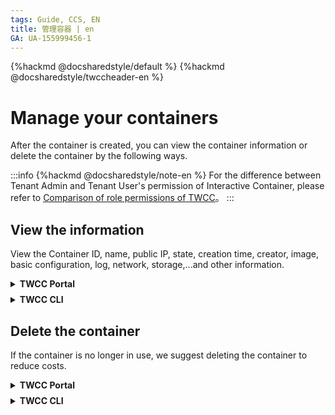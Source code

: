 ```yaml
---
tags: Guide, CCS, EN
title: 管理容器 | en
GA: UA-155999456-1
---
```


{%hackmd @docsharedstyle/default %}
{%hackmd @docsharedstyle/twccheader-en %}


# Manage your containers

After the container is created, you can view the container information or delete the container by the following ways.

:::info
{%hackmd @docsharedstyle/note-en %}
For the difference between Tenant Admin and Tenant User's permission of Interactive Container, please refer to [<ins>Comparison of role permissions of TWCC</ins>](https://man.twcc.ai/@twccdocs/role-main-ㄍen/https%3A%2F%2Fman.twcc.ai%2F%40twccdocs%2Frole-compute-en#%E9%96%8B%E7%99%BC%E5%9E%8B%E5%AE%B9%E5%99%A8)。
:::


## View the information

View the Container ID, name, public IP, state, creation time, creator, image, basic configuration, log, network, storage,...and other information.

<!-- 1 start -->

<details class="docspoiler">

<summary><b>TWCC Portal</b></summary>

<br>

- In "**Interactive Container Management**" page, you can view the basic information.
- You can also click on a specific container and enter the "**Interactive Container Details**" page to view more container information.

![](https://cos.twcc.ai/SYS-MANUAL/uploads/upload_32c67123f253997fe56e8bb537d56601.png)



- Enter the "**CONFIGURATIONS**" tab of Interactive Container Details, you can view the basic information, network, storage and other information of the container, and connect to the container.
- Also, you can perform functions such as "**Duplicate**", "**Delete**", "**Refresh**" and view "**Container Log**".

![](https://cos.twcc.ai/SYS-MANUAL/uploads/upload_931ee9a65ca77b046972278f6d2c02f0.png)


</details>

<!-- Space -->

<div style="height:8px"></div>

<!-- 2. start -->

<details class="docspoiler">

<summary><b>TWCC CLI</b></summary>

<br>

- View container ID, name, creation time, and state..

```bash
$ twccli ls ccs
```

![](https://cos.twcc.ai/SYS-MANUAL/uploads/upload_8c56a8a4bafb8fd5ee6b4913dc5d9c86.png)

- View all the containers in the project. **(Tenant Admins only)**
    
```bash
$ twccli ls ccs -all
```

</details>



## Delete the container

If the container is no longer in use, we suggest deleting the container to reduce costs.

<!-- 1 start -->

<details class="docspoiler">

<summary><b>TWCC Portal</b></summary>

<br>

- On the "**Interactive Container Management**" page, click <i class="fa fa-ellipsis-v fa-20" aria-hidden="true"></i>  on the right side of the container, then click "**DELETE**" to delete the container.
- Or select single or multiple containers at once, and click "**DELETE**" above to delete the containers.

![](https://cos.twcc.ai/SYS-MANUAL/uploads/upload_b3abee1329c47dbd92156cecb3d83e95.png)


- In addition, you can also delete the container by clicking "**DELETE**" in the "**Interactive Container Details**" page.

![](https://cos.twcc.ai/SYS-MANUAL/uploads/upload_7fe8c7f2b599f604e198780abca4086b.png)



</details>

<!-- Space -->

<div style="height:8px"></div>

<!-- 2. start -->

<details class="docspoiler">

<summary><b>TWCC CLI</b></summary>

<br>

- Delete the container with ID `934369`

```bash
$ twccli rm ccs -s 934369
```
</details>


